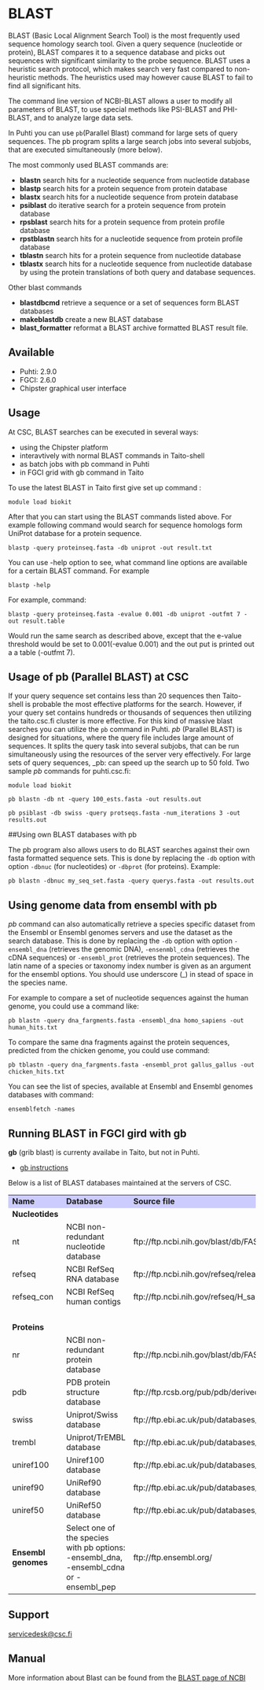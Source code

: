 # BLAST

BLAST (Basic Local Alignment Search Tool) is the most frequently used sequence homology search tool. Given a query sequence (nucleotide or protein), BLAST compares it to a sequence database and picks out sequences with significant similarity to the probe sequence. BLAST uses a heuristic search protocol, which makes search very fast compared to non-heuristic methods. The heuristics used may however cause BLAST to fail to find all significant hits.

The command line version of NCBI-BLAST allows a user to modify all parameters of BLAST, to use special methods like PSI-BLAST and PHI-BLAST, and to analyze large data sets.

In Puhti you can use `pb`(Parallel Blast) command for large sets of query sequences. The pb program splits a large search jobs into several subjobs, that are executed simultaneously (more below).


The most commonly used BLAST commands are:

*   **blastn** search hits for a nucleotide sequence from nucleotide database
*   **blastp** search hits for a protein sequence from protein database
*   **blastx** search hits for a nucleotide sequence from protein database
*   **psiblast** do iterative search for a protein sequence from protein database
*   **rpsblast** search hits for a protein sequence from protein profile database
*   **rpstblastn** search hits for a nucleotide sequence from protein profile database
*   **tblastn** search hits for a protein sequence from nucleotide database
*   **tblastx** search hits for a nucleotide sequence from nucleotide database by using the protein translations of both query and database sequences.

Other blast commands

*    **blastdbcmd** retrieve a sequence or a set of sequences form BLAST databases
*    **makeblastdb** create a new BLAST database
*    **blast_formatter** reformat a BLAST archive formatted BLAST result file.


## Available

-   Puhti: 2.9.0
-   FGCI: 2.6.0
-   Chipster graphical user interface


## Usage
At CSC, BLAST searches can be executed in several ways:

-    using  the Chipster platform
-    interavtively with normal BLAST commands in Taito-shell
-    as batch jobs with pb command in Puhti
-    in FGCI grid with gb command in Taito

To use the latest BLAST in Taito first give set up command :
```text
module load biokit
```
After that you can start using the BLAST commands listed above. For example following command would search for sequence homologs form UniProt database for a protein sequence.
```text
blastp -query proteinseq.fasta -db uniprot -out result.txt
```
You can use -help option to see, what command line options are available for a certain BLAST command. For example 
```text
blastp -help
```
For example, command:  
```text
blastp -query proteinseq.fasta -evalue 0.001 -db uniprot -outfmt 7 -out result.table
```
Would run the same search as described above, except that the  e-value threshold would be set to 0.001(-evalue 0.001) and the out put is printed out a a table (-outfmt 7).

## Usage of pb (Parallel BLAST)  at CSC

If your query sequence set contains less than 20 sequences then Taito-shell is probable the most effective platforms for the search. However, if your query set contains hundreds or thousands of sequences then utilizing the taito.csc.fi cluster is more  effective. For this kind of massive blast searches you can utilize the `pb` command in Puhti. _pb_ (Parallel BLAST) is designed for situations, where the query file includes large amount of sequences. It splits the query task into several subjobs, that can be run simultaneously using the resources of the server very effectively. For large sets of query sequences, _pb: can speed up the search up to 50 fold. Two sample _pb_ commands for puhti.csc.fi:
```text
module load biokit

pb blastn -db nt -query 100_ests.fasta -out results.out

pb psiblast -db swiss -query protseqs.fasta -num_iterations 3 -out results.out
```
##Using own BLAST databases with pb

The pb program also allows users to do BLAST searches against their own fasta formatted sequence sets. This is done by replacing the `-db` option with option `-dbnuc` (for nucleotides) or `-dbprot` (for proteins). Example:
```text
pb blastn -dbnuc my_seq_set.fasta -query querys.fasta -out results.out
```
## Using genome data from ensembl with pb

_pb_ command can also automatically retrieve a species specific dataset from the Ensembl or Ensembl genomes servers and use the dataset as the search database. This is done by replacing the `-db` option with option `-ensembl_dna` (retrieves the genomic DNA),  `-ensenmbl_cdna` (retrieves the cDNA sequences)  or `-ensembl_prot` (retrieves the protein sequences). The latin name of a species or taxonomy index number is given as an argument for the ensembl options. You should use underscore (_) in stead of space in the species name.

For example to compare a set of nucleotide sequences against the human genome, you could use a command like:
```text
pb blastn -query dna_fargments.fasta -ensembl_dna homo_sapiens -out  human_hits.txt
```

To compare the same dna fragments against the protein sequences, predicted from the chicken genome, you could use command:
```text
pb tblastn -query dna_fargments.fasta -ensembl_prot gallus_gallus -out  chicken_hits.txt
```

You can see the list of species, available at Ensembl and Ensembl genomes databases with command:
```text
ensemblfetch -names
```
## Running BLAST in FGCI gird with gb

**gb** (grib blast) is currenty availabe in Taito, but not in Puhti.
*  [gb instructions](./grid_blast.md)


<p>Below is a list of BLAST databases maintained at the servers of CSC.</p>

<table>
	<tbody>
		<tr>
			<td style="background-color: rgb(204, 204, 255);"><strong>Name</strong></td>
			<td style="background-color: rgb(204, 204, 255);"><strong>Database</strong></td>
			<td style="background-color: rgb(204, 204, 255);"><strong>Source file</strong></td>
		</tr>
		<tr>
			<td><strong>Nucleotides</strong></td>
			<td>&nbsp;</td>
		</tr>
		<tr>
			<td>nt</td>
			<td>NCBI non-redundant nucleotide database</td>
			<td>ftp://ftp.ncbi.nih.gov/blast/db/FASTA/</td>
		</tr>
		<tr>
			<td>refseq</td>
			<td>NCBI RefSeq RNA database</td>
			<td>ftp://ftp.ncbi.nih.gov/refseq/release/complete/</td>
		</tr>
		<tr>
			<td>refseq_con</td>
			<td>NCBI RefSeq human contigs</td>
			<td>ftp://ftp.ncbi.nih.gov/refseq/H_sapiens/H_sapiens/</td>
		</tr>
		<tr>
			<td>&nbsp;</td>
			<td>&nbsp;</td>
			<td>&nbsp;</td>
		</tr>
		<tr>
			<td><strong>Proteins</strong></td>
			<td>&nbsp;</td>
			<td>&nbsp;</td>
		</tr>
		<tr>
			<td>nr</td>
			<td>NCBI non-redundant protein database</td>
			<td>ftp://ftp.ncbi.nih.gov/blast/db/FASTA/</td>
		</tr>
		<tr>
			<td>pdb</td>
			<td>PDB protein structure database</td>
			<td>ftp://ftp.rcsb.org/pub/pdb/derived_data/</td>
		</tr>
		<tr>
			<td>swiss</td>
			<td>Uniprot/Swiss database</td>
			<td>ftp://ftp.ebi.ac.uk/pub/databases/uniprot/knowledgebase/</td>
		</tr>
		<tr>
			<td>trembl</td>
			<td>Uniprot/TrEMBL database</td>
			<td>ftp://ftp.ebi.ac.uk/pub/databases/uniprot/knowledgebase/</td>
		</tr>
		<tr>
			<td>uniref100</td>
			<td>Uniref100 database</td>
			<td>ftp://ftp.ebi.ac.uk/pub/databases/uniprot/uniref/uniref100/</td>
		</tr>
		<tr>
			<td>uniref90</td>
			<td>UniRef90 database</td>
			<td>ftp://ftp.ebi.ac.uk/pub/databases/uniprot/uniref/uniref90/</td>
		</tr>
		<tr>
			<td>uniref50</td>
			<td>UniRef50 database</td>
			<td>ftp://ftp.ebi.ac.uk/pub/databases/uniprot/uniref/uniref50/</td>
		</tr>
		<tr>
			<td><strong>Ensembl genomes</strong></td>
			<td>Select one of the species&nbsp; with pb options: -ensembl_dna, -ensembl_cdna or -ensembl_pep</td>
			<td>ftp://ftp.ensembl.org/</td>
		</tr>
	</tbody>
</table>

## Support

servicedesk@csc.fi

## Manual

More information about Blast can be found from the [BLAST page of NCBI](https://blast.ncbi.nlm.nih.gov/Blast.cgi)

